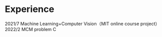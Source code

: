 # Experience

2021/7   Machine Learning+Computer Vision（MIT online course project）  
2022/2   MCM problem C
